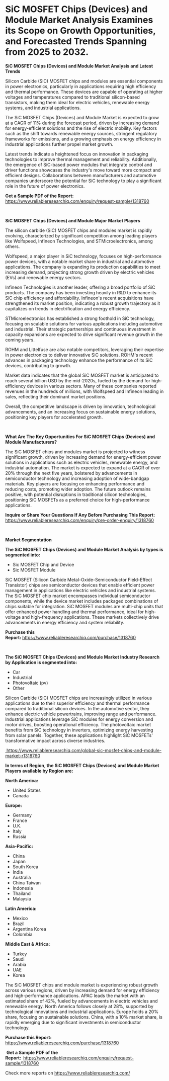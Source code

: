 <p><h1>SiC MOSFET Chips (Devices) and Module Market Analysis Examines its Scope on Growth Opportunities, and Forecasted Trends Spanning from 2025 to 2032.</h1></p><p><strong>SiC MOSFET Chips (Devices) and Module Market Analysis and Latest Trends</strong></p>
<p><p>Silicon Carbide (SiC) MOSFET chips and modules are essential components in power electronics, particularly in applications requiring high efficiency and thermal performance. These devices are capable of operating at higher voltages and temperatures compared to traditional silicon-based transistors, making them ideal for electric vehicles, renewable energy systems, and industrial applications. </p><p>The SiC MOSFET Chips (Devices) and Module Market is expected to grow at a CAGR of 11% during the forecast period, driven by increasing demand for energy-efficient solutions and the rise of electric mobility. Key factors such as the shift towards renewable energy sources, stringent regulatory frameworks for emissions, and a growing emphasis on energy efficiency in industrial applications further propel market growth. </p><p>Latest trends indicate a heightened focus on innovation in packaging technologies to improve thermal management and reliability. Additionally, the emergence of SiC-based power modules that integrate control and driver functions showcases the industry's move toward more compact and efficient designs. Collaborations between manufacturers and automotive companies underscore the potential for SiC technology to play a significant role in the future of power electronics.</p></p>
<p><strong>Get a Sample PDF of the Report:&nbsp;</strong> <a href="https://www.reliableresearchiq.com/enquiry/request-sample/1318760?utm_campaign=2926&utm_medium=2&utm_source=Github&utm_content=ia&utm_term=07042025&utm_id=sic-mosfet-chips-devices-and-module">https://www.reliableresearchiq.com/enquiry/request-sample/1318760</a></p>
<p>&nbsp;</p>
<p><strong>SiC MOSFET Chips (Devices) and Module Major Market Players</strong></p>
<p><p>The silicon carbide (SiC) MOSFET chips and modules market is rapidly evolving, characterized by significant competition among leading players like Wolfspeed, Infineon Technologies, and STMicroelectronics, among others.</p><p>Wolfspeed, a major player in SiC technology, focuses on high-performance power devices, with a notable market share in industrial and automotive applications. The company is expanding its production capabilities to meet increasing demand, projecting strong growth driven by electric vehicles (EVs) and renewable energy sectors.</p><p>Infineon Technologies is another leader, offering a broad portfolio of SiC products. The company has been investing heavily in R&D to enhance its SiC chip efficiency and affordability. Infineon's recent acquisitions have strengthened its market position, indicating a robust growth trajectory as it capitalizes on trends in electrification and energy efficiency.</p><p>STMicroelectronics has established a strong foothold in SiC technology, focusing on scalable solutions for various applications including automotive and industrial. Their strategic partnerships and continuous investment in capacity expansions are expected to drive significant revenue growth in the coming years.</p><p>ROHM and Littelfuse are also notable competitors, leveraging their expertise in power electronics to deliver innovative SiC solutions. ROHM's recent advances in packaging technology enhance the performance of its SiC devices, contributing to growth.</p><p>Market data indicates that the global SiC MOSFET market is anticipated to reach several billion USD by the mid-2020s, fueled by the demand for high-efficiency devices in various sectors. Many of these companies reported revenues in the hundreds of millions, with Wolfspeed and Infineon leading in sales, reflecting their dominant market positions.</p><p>Overall, the competitive landscape is driven by innovation, technological advancements, and an increasing focus on sustainable energy solutions, positioning key players for accelerated growth.</p></p>
<p>&nbsp;</p>
<p><strong>What Are The Key Opportunities For SiC MOSFET Chips (Devices) and Module Manufacturers?</strong></p>
<p><p>The SiC MOSFET chips and modules market is projected to witness significant growth, driven by increasing demand for energy-efficient power solutions in applications such as electric vehicles, renewable energy, and industrial automation. The market is expected to expand at a CAGR of over 20% through the next five years, bolstered by advancements in semiconductor technology and increasing adoption of wide-bandgap materials. Key players are focusing on enhancing performance and reducing costs, promoting wider adoption. The future outlook remains positive, with potential disruptions in traditional silicon technologies, positioning SiC MOSFETs as a preferred choice for high-performance applications.</p></p>
<p><strong>Inquire or Share Your Questions If Any Before Purchasing This Report:</strong> <a href="https://www.reliableresearchiq.com/enquiry/pre-order-enquiry/1318760?utm_campaign=2926&utm_medium=2&utm_source=Github&utm_content=ia&utm_term=07042025&utm_id=sic-mosfet-chips-devices-and-module">https://www.reliableresearchiq.com/enquiry/pre-order-enquiry/1318760</a></p>
<p>&nbsp;</p>
<p><strong>Market Segmentation</strong></p>
<p><strong>The SiC MOSFET Chips (Devices) and Module Market Analysis by types is segmented into:</strong></p>
<p><ul><li>Sic MOSFET Chip and Device</li><li>Sic MOSFET Module</li></ul></p>
<p><p>SiC MOSFET (Silicon Carbide Metal-Oxide-Semiconductor Field-Effect Transistor) chips are semiconductor devices that enable efficient power management in applications like electric vehicles and industrial systems. The SiC MOSFET chip market encompasses individual semiconductor components, while the device market includes packaged combinations of chips suitable for integration. SiC MOSFET modules are multi-chip units that offer enhanced power handling and thermal performance, ideal for high-voltage and high-frequency applications. These markets collectively drive advancements in energy efficiency and system reliability.</p></p>
<p><strong>Purchase this Report:&nbsp;</strong><a href="https://www.reliableresearchiq.com/purchase/1318760?utm_campaign=2926&utm_medium=2&utm_source=Github&utm_content=ia&utm_term=07042025&utm_id=sic-mosfet-chips-devices-and-module">https://www.reliableresearchiq.com/purchase/1318760</a></p>
<p>&nbsp;</p>
<p><strong>The SiC MOSFET Chips (Devices) and Module Market Industry Research by Application is segmented into:</strong></p>
<p><ul><li>Car</li><li>Industrial</li><li>Photovoltaic (pv)</li><li>Other</li></ul></p>
<p><p>Silicon Carbide (SiC) MOSFET chips are increasingly utilized in various applications due to their superior efficiency and thermal performance compared to traditional silicon devices. In the automotive sector, they enhance electric vehicle powertrains, improving range and performance. Industrial applications leverage SiC modules for energy conversion and motor drives, boosting operational efficiency. The photovoltaic market benefits from SiC technology in inverters, optimizing energy harvesting from solar panels. Together, these applications highlight SiC MOSFETs' transformative impact across diverse industries.</p></p>
<p><a href="https://www.reliableresearchiq.com/global-sic-mosfet-chips-and-module-market-r1318760?utm_campaign=2926&utm_medium=2&utm_source=Github&utm_content=ia&utm_term=07042025&utm_id=sic-mosfet-chips-devices-and-module">&nbsp;https://www.reliableresearchiq.com/global-sic-mosfet-chips-and-module-market-r1318760</a></p>
<p><strong>In terms of Region, the SiC MOSFET Chips (Devices) and Module Market Players available by Region are:</strong></p>
<p>
    <p> <strong> North America: </strong>
        <ul>
            <li>United States</li>
            <li>Canada</li>
        </ul>
        </p> 
    <p> <strong> Europe: </strong>
        <ul>
            <li>Germany</li>
            <li>France</li>
            <li>U.K.</li>
            <li>Italy</li>
            <li>Russia</li>
        </ul>
        </p> 
    <p> <strong> Asia-Pacific: </strong>
        <ul>
            <li>China</li>
            <li>Japan</li>
            <li>South Korea</li>
            <li>India</li>
            <li>Australia</li>
            <li>China Taiwan</li>
            <li>Indonesia</li>
            <li>Thailand</li>
            <li>Malaysia</li>
        </ul>
        </p> 
    <p> <strong> Latin America: </strong>
        <ul>
            <li>Mexico</li>
            <li>Brazil</li>
            <li>Argentina Korea</li>
            <li>Colombia</li>
        </ul>
        </p> 
    <p> <strong> Middle East & Africa: </strong>
        <ul>
            <li>Turkey</li>
            <li>Saudi</li>
            <li>Arabia</li>
            <li>UAE</li>
            <li>Korea</li>
        </ul>
    </p>
    </p>
<p><p>The SiC MOSFET chips and module market is experiencing robust growth across various regions, driven by increasing demand for energy efficiency and high-performance applications. APAC leads the market with an estimated share of 42%, fueled by advancements in electric vehicles and renewable energy. North America follows closely at 28%, supported by technological innovations and industrial applications. Europe holds a 20% share, focusing on sustainable solutions. China, with a 10% market share, is rapidly emerging due to significant investments in semiconductor technology.</p></p>
<p><strong>Purchase this Report: </strong><a href="https://www.reliableresearchiq.com/purchase/1318760?utm_campaign=2926&utm_medium=2&utm_source=Github&utm_content=ia&utm_term=07042025&utm_id=sic-mosfet-chips-devices-and-module">https://www.reliableresearchiq.com/purchase/1318760</a></p>
<p>&nbsp;<strong>Get a Sample PDF of the Report:&nbsp;&nbsp;</strong><a href="https://www.reliableresearchiq.com/enquiry/request-sample/1318760?utm_campaign=2926&utm_medium=2&utm_source=Github&utm_content=ia&utm_term=07042025&utm_id=sic-mosfet-chips-devices-and-module">https://www.reliableresearchiq.com/enquiry/request-sample/1318760</a></p>
<p><strong></strong></p>
<p>Check more reports on <a href="https://www.reliableresearchiq.com/?utm_campaign=2926&utm_medium=2&utm_source=Github&utm_content=ia&utm_term=07042025&utm_id=sic-mosfet-chips-devices-and-module">https://www.reliableresearchiq.com/</a></p>